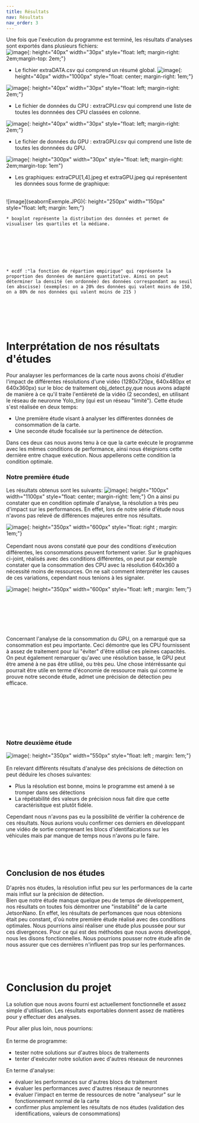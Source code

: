 ```yaml
---
title: Résultats
nav: Résultats
nav_order: 3
---
```

Une fois que l'exécution du programme est terminé, les résultats d'analyses sont exportés dans plusieurs fichiers:
<br>
![image](csvDoc.png){: height="40px" width="30px" style="float: left; margin-right: 2em;margin-top: 2em;"}
* Le fichier extraDATA.csv qui comprend un résumé global. 
![image](expDATA.JPG){: height="40px" width="1000px" style="float: center; margin-right: 1em;"}

![image](csvDoc.png){: height="40px" width="30px" style="float: left; margin-right: 2em;"}

* Le fichier de données du CPU : extraCPU.csv qui comprend une liste de toutes les donnnées des CPU classées en colonne. 

![image](csvDoc.png){: height="40px" width="30px" style="float: left; margin-right: 2em;"}

* Le fichier de données du GPU : extraGPU.csv qui comprend une liste de toutes les donnnées du GPU. 

![image](jpegDocs.JPG){: height="300px" width="30px" style="float: left; margin-right: 2em;margin-top: 1em"}

* Les graphiques: extraCPU[1,4].jpeg et extraGPU.jpeg qui représentent les données sous forme de graphique:
<br>
![image](seabornExemple.JPG){: height="250px" width="150px" style="float: left; margin: 1em;"}
<br>
    
    * boxplot représente la distribution des données et permet de visualiser les quartiles et la médiane.
<br>
<br>
<br>
<br>
<br>

    * ecdf :"la fonction de répartion empirique" qui représente la proportion des données de manière quantitative. Ainsi on peut déterminer la densité (en ordonnée) des données correspondant au seuil (en abscisse) (exemples: on a 20% des données qui valent moins de 150, on a 80% de nos données qui valent moins de 215 )
<br>
<br>
<br>
<br>

# Interprétation de nos résultats d'études
Pour analayser les performances de la carte nous avons choisi d'étudier l'impact de différentes résolutions d'une vidéo (1280x720px, 640x480px et 640x360px) sur le bloc de traitement obj_detect.py,que nous avons adapté de manière à ce qu'il traite l'entièreté de la vidéo (2 secondes), en utilisant le réseau de neuronne Yolo_tiny (qui est un réseau "limité"). Cette étude s'est réalisée en deux temps:
* Une première étude visant à analyser les différentes données de consommation de la carte.
* Une seconde étude focalisée sur la pertinence de détection.

Dans ces deux cas nous avons tenu à ce que la carte exécute le programme avec les mêmes conditions de performance, ainsi nous éteignions cette dernière entre chaque exécution. Nous appellerons cette condition la condition optimale.

### Notre première étude
Les résultats obtenus sont les suivants:
![image](DATAnalyseTT.PNG){: height="100px" width="1100px" style="float: center; margin-right: 1em;"}
 On a ainsi pu constater que en condition optimale d'analyse, la résolution a très peu d'impact sur les performances. En effet, lors de notre série d'étude nous n'avons pas relevé de différences majeures entre nos résultats. 

![image](Capture.PNG){: height="350px" width="600px" style="float: right ; margin: 1em;"}
<br>
<br>
 Cependant nous avons constaté que pour des conditions d'exécution différentes, les consommations peuvent fortement varier. Sur le graphiques ci-joint, réalisés avec des conditions différentes, on peut par exemple constater que la consommation des CPU avec la résolution 640x360 a nécessité moins de ressources. On ne sait comment interpréter les causes de ces variations, cependant nous tenions à les signaler.

![image](consoGPU.JPG){: height="350px" width="600px" style="float: left ; margin: 1em;"}
<br>
<br>
<br>
<br>
<br>
<br>
<br>

Concernant l'analyse de la consommation du GPU, on a remarqué que sa consommation est peu importante. Ceci démontre que les CPU fournissent à assez de traitement pour lui "éviter" d'être utilisé ces pleines capacités. On peut également remarquer qu'avec une résolution basse, le GPU peut être amené à ne pas être utilisé, ou très peu. Une chose intérréssante qui pourrait être utile en terme d'économie de ressource mais qui comme le prouve notre seconde étude, admet une précision de détection peu efficace.
<br>
<br>
<br>
<br>
<br>
<br>
<br>
<br>

### Notre deuxième étude

![image](AccuracyAnalyse.JPG){: height="350px" width="550px" style="float: left ; margin: 1em;"}
<br>
<br>
En relevant différents résultats d'analyse des précisions de détection on peut déduire les choses suivantes:

* Plus la résolution est bonne, moins le programme est amené à se tromper dans ses détections
* La répétabilité des valeurs de précision nous fait dire que cette caractérisitque est plutôt fidèle.

Cependant nous n'avons pas eu la possibilité de vérifier la cohérence de ces résultats. Nous aurions voulu confirmer ces derniers en développant une vidéo de sortie comprenant les blocs d'identifaications sur les véhicules mais par manque de temps nous n'avons pu le faire.
<br>
<br>
<br>
<br>

## Conclusion de nos études
D'après nos études, la résolution influt peu sur les performances de la carte mais influt sur la précision de détection. 
<br>Bien que notre étude manque quelque peu de temps de développement, nos résultats on toutes fois démontrer une "instabilité" de la carte JetsonNano. En effet, les résultats de perfomances que nous obtenions était peu constant, d'où notre première étude réalisé avec des conditions optimales. Nous pourrions ainsi réaliser une étude plus poussée pour sur ces divergences.
Pour ce qui est des méthodes que nous avons développé, nous les disons fonctionnelles. Nous pourrions pousser notre étude afin de nous assurer que ces dernières n'influent pas trop sur les performances.
<br>
<br>
<br>
<br>

# Conclusion du projet
La solution que nous avons fourni est actuellement fonctionnelle et assez simple d'utilisation.
Les résultats exportables donnent assez de matières pour y effectuer des analyses. 


Pour aller plus loin, nous pourrions:
<br>
<br>En terme de programme:
* tester notre solutions sur d'autres blocs de traitements
* tenter d'exécuter notre solution avec d'autres réseaux de neuronnes

En terme d'analyse:
* évaluer les performances sur d'autres blocs de traitement
* évaluer les performances avec d'autres réseaux de neuronnes
* évaluer l'impact en terme de ressources de notre "analyseur" sur le fonctionnement normal de la carte
* confirmer plus amplement les résultats de nos études (validation des identifications, valeurs de consommations)



